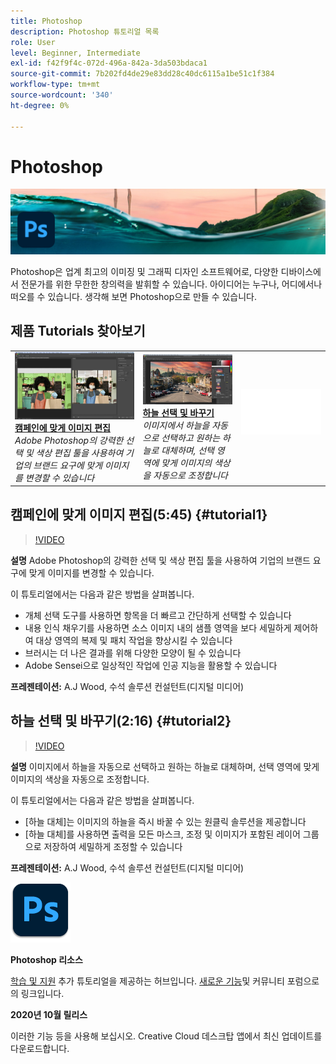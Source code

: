 ```yaml
---
title: Photoshop
description: Photoshop 튜토리얼 목록
role: User
level: Beginner, Intermediate
exl-id: f42f9f4c-072d-496a-842a-3da503bdaca1
source-git-commit: 7b202fd4de29e83dd28c40dc6115a1be51c1f384
workflow-type: tm+mt
source-wordcount: '340'
ht-degree: 0%

---
```


# Photoshop

![튜토리얼 메인 이미지](../assets/Photoshop.jpg)

Photoshop은 업계 최고의 이미징 및 그래픽 디자인 소프트웨어로, 다양한 디바이스에서 전문가를 위한 무한한 창의력을 발휘할 수 있습니다. 아이디어는 누구나, 어디에서나 떠오를 수 있습니다. 생각해 보면 Photoshop으로 만들 수 있습니다.

## 제품 Tutorials 찾아보기

<table style="table-layout:fixed">
<tr>
 <td>
   <a href="photoshop.md#tutorial1">
      <img alt="캠페인에 맞게 이미지 편집" src="../assets/PS_ObjectSelect_ContentAware_wood.jpg" />
   </a>
    <div>
   <a href="photoshop.md#tutorial1"><strong>캠페인에 맞게 이미지 편집</strong></a>
    </div>
    <em>Adobe Photoshop의 강력한 선택 및 색상 편집 툴을 사용하여 기업의 브랜드 요구에 맞게 이미지를 변경할 수 있습니다</em>
    <br>
  </td>
  <td>
    <a href="photoshop.md#tutorial2">
        <img alt="하늘 선택 및 바꾸기" src="../assets/PS_Sky_Replace_wood.jpg" />
    </a>
    <div>
    <a href="photoshop.md#tutorial2"><strong>하늘 선택 및 바꾸기</strong></a>
    </div>
    <em>이미지에서 하늘을 자동으로 선택하고 원하는 하늘로 대체하며, 선택 영역에 맞게 이미지의 색상을 자동으로 조정합니다</em>
    <br>
  </td>
  <td>
    <img alt="스페이서" src="../assets/Whitespacer.png" />
    <div>
    <br>
  </td>
</tr>
</table>

## 캠페인에 맞게 이미지 편집(5:45) {#tutorial1}

>[!VIDEO](https://video.tv.adobe.com/v/326950?hidetitle=true)

**설명**
Adobe Photoshop의 강력한 선택 및 색상 편집 툴을 사용하여 기업의 브랜드 요구에 맞게 이미지를 변경할 수 있습니다.

이 튜토리얼에서는 다음과 같은 방법을 살펴봅니다.
* 개체 선택 도구를 사용하면 항목을 더 빠르고 간단하게 선택할 수 있습니다
* 내용 인식 채우기를 사용하면 소스 이미지 내의 샘플 영역을 보다 세밀하게 제어하여 대상 영역의 복제 및 패치 작업을 향상시킬 수 있습니다
* 브러시는 더 나은 결과를 위해 다양한 모양이 될 수 있습니다
* Adobe Sensei으로 일상적인 작업에 인공 지능을 활용할 수 있습니다

**프레젠테이션:**
A.J Wood, 수석 솔루션 컨설턴트(디지털 미디어)

## 하늘 선택 및 바꾸기(2:16) {#tutorial2}

>[!VIDEO](https://video.tv.adobe.com/v/326953?hidetitle=true)

**설명**
이미지에서 하늘을 자동으로 선택하고 원하는 하늘로 대체하며, 선택 영역에 맞게 이미지의 색상을 자동으로 조정합니다.

이 튜토리얼에서는 다음과 같은 방법을 살펴봅니다.
* [하늘 대체]는 이미지의 하늘을 즉시 바꿀 수 있는 원클릭 솔루션을 제공합니다
* [하늘 대체]를 사용하면 출력을 모든 마스크, 조정 및 이미지가 포함된 레이어 그룹으로 저장하여 세밀하게 조정할 수 있습니다


**프레젠테이션:**
A.J Wood, 수석 솔루션 컨설턴트(디지털 미디어)

![Photoshop 로고](../assets/ps_appicon_96.png)

**Photoshop 리소스**

[학습 및 지원](https://helpx.adobe.com/support/photoshop.html) 추가 튜토리얼을 제공하는 허브입니다. [새로운 기능](https://helpx.adobe.com/photoshop/using/whats-new.html)및 커뮤니티 포럼으로의 링크입니다.

**2020년 10월 릴리스**

이러한 기능 등을 사용해 보십시오. Creative Cloud 데스크탑 앱에서 최신 업데이트를 다운로드합니다.
